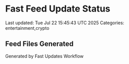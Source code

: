 # Fast Feed Update Status
Last updated: Tue Jul 22 15:45:43 UTC 2025
Categories: entertainment,crypto

## Feed Files Generated

Generated by Fast Updates Workflow
